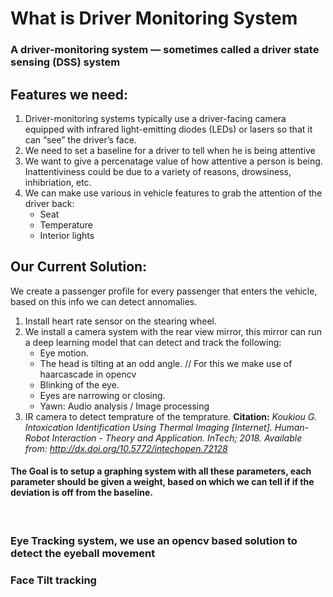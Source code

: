 # What is Driver Monitoring System

### A driver-monitoring system — sometimes called a driver state sensing (DSS) system

## Features we need:
1. Driver-monitoring systems typically use a driver-facing camera equipped with infrared light-emitting diodes (LEDs) or lasers so that it can “see” the driver’s face.
2. We need to set a baseline for a driver to tell when he is being attentive
3. We want to give a percenatage value of how attentive a person is being. Inattentiviness could be due to a variety of reasons, drowsiness, inhibriation, etc.
4. We can make use various in vehicle features to grab the attention of the driver back:
    - Seat
    - Temperature 
    - Interior lights


## Our Current Solution: 

We create a passenger profile for every passenger that enters the vehicle, based on this info we can detect annomalies.

1. Install heart rate sensor on the stearing wheel.  
2. We install a camera system with the rear view mirror, this mirror can run a deep learning model that can detect and track the following:
    - Eye motion.
    - The head is tilting at an odd angle. // For this we make use of haarcascade in opencv
    - Blinking of the eye. 
    - Eyes are narrowing or closing. 
    - Yawn: Audio analysis / Image processing
3. IR camera to detect temprature of the temprature. 
     <b>Citation:</b> <i>Koukiou G. Intoxication Identification Using Thermal Imaging [Internet]. Human-Robot Interaction - Theory and Application. InTech; 2018. Available from: http://dx.doi.org/10.5772/intechopen.72128</i>


#### The Goal is to setup a graphing system with all these parameters, each parameter should be given a weight, based on which we can tell if if the deviation is off from the baseline.

<br>

### Eye Tracking system, we use an opencv based solution to detect the eyeball movement
<!-- ![Link Name](../image.png)  -->

### Face Tilt tracking




